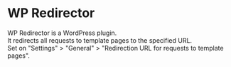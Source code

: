 # WP Redirector
WP Redirector is a WordPress plugin.  
It redirects all requests to template pages to the specified URL.  
Set on "Settings" > "General" > "Redirection URL for requests to template pages".
